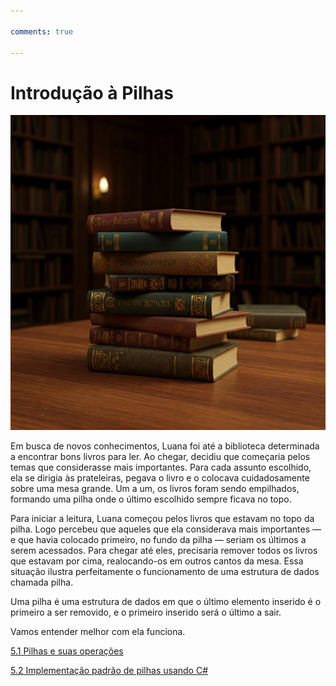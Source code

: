 ```yaml
---

comments: true

---
```


# **Introdução à Pilhas**

![Pilhas](pilhas.assets/pilhas.jpeg)

Em busca de novos conhecimentos, Luana foi até a biblioteca determinada a encontrar bons livros para ler. Ao chegar, decidiu que começaria pelos temas que considerasse mais importantes. Para cada assunto escolhido, ela se dirigia às prateleiras, pegava o livro e o colocava cuidadosamente sobre uma mesa grande. Um a um, os livros foram sendo empilhados, formando uma pilha onde o último escolhido sempre ficava no topo.

Para iniciar a leitura, Luana começou pelos livros que estavam no topo da pilha. Logo percebeu que aqueles que ela considerava mais importantes — e que havia colocado primeiro, no fundo da pilha — seriam os últimos a serem acessados. Para chegar até eles, precisaria remover todos os livros que estavam por cima, realocando-os em outros cantos da mesa. Essa situação ilustra perfeitamente o funcionamento de uma estrutura de dados chamada pilha.

Uma pilha é uma estrutura de dados em que o último elemento inserido é o primeiro a ser removido, e o primeiro inserido será o último a sair.

Vamos entender melhor com ela funciona.

[5.1 Pilhas e suas operações](../pilhas/pilhas-operacoes.md)

[5.2 Implementação padrão de pilhas usando C#](../pilhas/pilhas-c-sharp.md)
